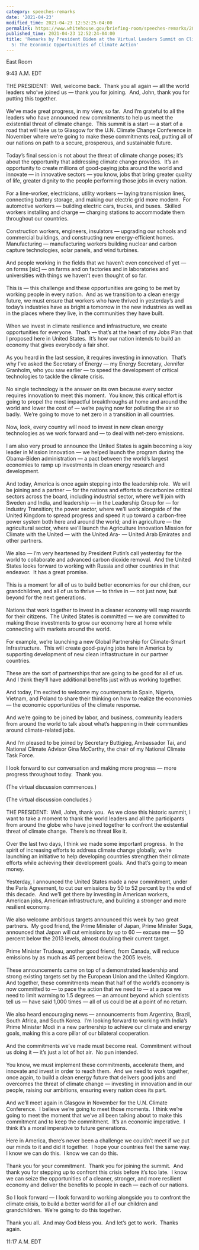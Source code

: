 ```yaml
---
category: speeches-remarks
date: '2021-04-23'
modified_time: 2021-04-23 12:52:25-04:00
permalink: https://www.whitehouse.gov/briefing-room/speeches-remarks/2021/04/23/remarks-by-president-biden-at-the-virtual-leaders-summit-on-climate-session-5-the-economic-opportunities-of-climate-action/
published_time: 2021-04-23 12:52:24-04:00
title: 'Remarks by President Biden at the Virtual Leaders Summit on Climate Session
  5: The Economic Opportunities of Climate Action'
---
```

 
East Room

9:43 A.M. EDT  
   
THE PRESIDENT:  Well, welcome back.  Thank you all again — all the world
leaders who’ve joined us — thank you for joining.  And, John, thank you
for putting this together.   
   
We’ve made great progress, in my view, so far.  And I’m grateful to all
the leaders who have announced new commitments to help us meet the
existential threat of climate change.  This summit is a start — a start
of a road that will take us to Glasgow for the U.N. Climate Change
Conference in November where we’re going to make these commitments real,
putting all of our nations on path to a secure, prosperous, and
sustainable future.   
   
Today’s final session is not about the threat of climate change poses;
it’s about the opportunity that addressing climate change provides. 
It’s an opportunity to create millions of good-paying jobs around the
world and innovate — in innovative sectors — you know, jobs that bring
greater quality of life, greater dignity to the people performing those
jobs in every nation.   
   
For a line-worker, electricians, utility workers — laying transmission
lines, connecting battery storage, and making our electric grid more
modern.  For automotive workers — building electric cars, trucks, and
buses.  Skilled workers installing and charge — charging stations to
accommodate them throughout our countries.   
   
Construction workers, engineers, insulators — upgrading our schools and
commercial buildings, and constructing new energy-efficient homes. 
Manufacturing — manufacturing workers building nuclear and carbon
capture technologies, solar panels, and wind turbines.   
   
And people working in the fields that we haven’t even conceived of yet —
on forms \[sic\] — on farms and on factories and in laboratories and
universities with things we haven’t even thought of so far.   
   
This is — this challenge and these opportunities are going to be met by
working people in every nation.  And as we transition to a clean energy
future, we must ensure that workers who have thrived in yesterday’s and
today’s industries have as bright a tomorrow in the new industries as
well as in the places where they live, in the communities they have
built.   
   
When we invest in climate resilience and infrastructure, we create
opportunities for everyone.  That’s — that’s at the heart of my Jobs
Plan that I proposed here in United States.  It’s how our nation intends
to build an economy that gives everybody a fair shot.   
   
As you heard in the last session, it requires investing in innovation. 
That’s why I’ve asked the Secretary of Energy — my Energy Secretary,
Jennifer Granholm, who you saw earlier — to speed the development of
critical technologies to tackle the climate crisis.   
   
No single technology is the answer on its own because every sector
requires innovation to meet this moment.  You know, this critical effort
is going to propel the most impactful breakthroughs at home and around
the world and lower the cost of — we’re paying now for polluting the air
so badly.  We’re going to move to net zero in a transition in all
countries.   
   
Now, look, every country will need to invest in new clean energy
technologies as we work forward and — to deal with net-zero
emissions.   
   
I am also very proud to announce the United States is again becoming a
key leader in Mission Innovation — we helped launch the program during
the Obama-Biden administration — a pact between the world’s largest
economies to ramp up investments in clean energy research and
development.   
   
And today, America is once again stepping into the leadership role.  We
will be joining and a partner — for the nations and efforts to
decarbonize critical sectors across the board, including industrial
sector, where we’ll join with Sweden and India, and leadership — in the
Leadership Group for — for Industry Transition; the power sector, where
we’ll work alongside of the United Kingdom to spread progress and speed
it up toward a carbon-free power system both here and around the world;
and in agriculture — the agricultural sector, where we’ll launch the
Agriculture Innovation Mission for Climate with the United — with the
United Ara- — United Arab Emirates and other partners.   
   
We also — I’m very heartened by President Putin’s call yesterday for the
world to collaborate and advanced carbon dioxide removal.  And the
United States looks forward to working with Russia and other countries
in that endeavor.  It has a great promise.   
   
This is a moment for all of us to build better economies for our
children, our grandchildren, and all of us to thrive — to thrive in —
not just now, but beyond for the next generations.  
   
Nations that work together to invest in a cleaner economy will reap
rewards for their citizens.  The United States is committed — we are
committed to making those investments to grow our economy here at home
while connecting with markets around the world.   
   
For example, we’re launching a new Global Partnership for Climate-Smart
Infrastructure.  This will create good-paying jobs here in America by
supporting development of new clean infrastructure in our partner
countries.   
   
These are the sort of partnerships that are going to be good for all of
us.  And I think they’ll have additional benefits just with us working
together.   
   
And today, I’m excited to welcome my counterparts in Spain, Nigeria,
Vietnam, and Poland to share their thinking on how to realize the
economies — the economic opportunities of the climate response.   
   
And we’re going to be joined by labor, and business, community leaders
from around the world to talk about what’s happening in their
communities around climate-related jobs.   
   
And I’m pleased to be joined by Secretary Buttigieg, Ambassador Tai, and
National Climate Advisor Gina McCarthy, the chair of my National Climate
Task Force.  
   
I look forward to our conversation and making more progress — more
progress throughout today.  Thank you.  
   
(The virtual discussion commences.)  
   
(The virtual discussion concludes.)  
   
THE PRESIDENT:  Well, John, thank you.  As we close this historic
summit, I want to take a moment to thank the world leaders and all the
participants from around the globe who have joined together to confront
the existential threat of climate change.  There’s no threat like it.   
   
Over the last two days, I think we made some important progress.  In the
spirit of increasing efforts to address climate change globally, we’re
launching an initiative to help developing countries strengthen their
climate efforts while achieving their development goals.  And that’s
going to mean money.   
   
Yesterday, I announced the United States made a new commitment, under
the Paris Agreement, to cut our emissions by 50 to 52 percent by the end
of this decade.  And we’ll get there by investing in American workers,
American jobs, American infrastructure, and building a stronger and more
resilient economy.   
   
We also welcome ambitious targets announced this week by two great
partners.  My good friend, the Prime Minister of Japan, Prime Minister
Suga, announced that Japan will cut emissions by up to 60 — excuse me —
50 percent below the 2013 levels, almost doubling their current
target.   
   
Prime Minister Trudeau, another good friend, from Canada, will reduce
emissions by as much as 45 percent below the 2005 levels.   
   
These announcements came on top of a demonstrated leadership and strong
existing targets set by the European Union and the United Kingdom.  And
together, these commitments mean that half of the world’s economy is now
committed to — to pace the action that we need to — at a pace we need to
limit warming to 1.5 degrees — an amount beyond which scientists tell us
— have said 1,000 times — all of us could be at a point of no return.   
   
We also heard encouraging news — announcements from Argentina, Brazil,
South Africa, and South Korea.  I’m looking forward to working with
India’s Prime Minister Modi in a new partnership to achieve our climate
and energy goals, making this a core pillar of our bilateral
cooperation.   
   
And the commitments we’ve made must become real.  Commitment without us
doing it — it’s just a lot of hot air.  No pun intended.   
   
You know, we must implement these commitments, accelerate them, and
innovate and invest in order to reach them.  And we need to work
together, once again, to build a clean energy future that delivers good
jobs and overcomes the threat of climate change — investing in
innovation and in our people, raising our ambitions, ensuring every
nation does its part.   
   
And we’ll meet again in Glasgow in November for the U.N. Climate
Conference.  I believe we’re going to meet those moments.  I think we’re
going to meet the moment that we’ve all been talking about to make this
commitment and to keep the commitment.  It’s an economic imperative.  I
think it’s a moral imperative to future generations.   
   
Here in America, there’s never been a challenge we couldn’t meet if we
put our minds to it and did it together.  I hope your countries feel the
same way.  I know we can do this.  I know we can do this.  
   
Thank you for your commitment.  Thank you for joining the summit.  And
thank you for stepping up to confront this crisis before it’s too late. 
I know we can seize the opportunities of a cleaner, stronger, and more
resilient economy and deliver the benefits to people in each — each of
our nations.   
   
So I look forward — I look forward to working alongside you to confront
the climate crisis, to build a better world for all of our children and
grandchildren.  We’re going to do this together.   
   
Thank you all.  And may God bless you.  And let’s get to work.  Thanks
again.   
   
11:17 A.M. EDT
